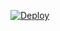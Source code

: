 [![Deploy](https://www.herokucdn.com/deploy/button.png)](https://dashboard.heroku.com/new?template=https://github.com/wzslrb/hx_jm)
